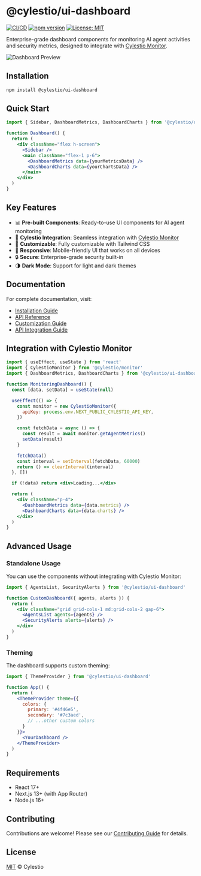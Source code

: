 # @cylestio/ui-dashboard

[![CI/CD](https://github.com/cylestio/cylestio-ui/actions/workflows/main.yml/badge.svg)](https://github.com/cylestio/cylestio-ui/actions)
[![npm version](https://badge.fury.io/js/%40cylestio%2Fui-dashboard.svg)](https://www.npmjs.com/package/@cylestio/ui-dashboard)
[![License: MIT](https://img.shields.io/badge/License-MIT-yellow.svg)](https://opensource.org/licenses/MIT)

Enterprise-grade dashboard components for monitoring AI agent activities and security metrics, designed to integrate with [Cylestio Monitor](https://github.com/cylestio/cylestio-monitor).

![Dashboard Preview](public/images/dashboard-preview.png)

## Installation

```bash
npm install @cylestio/ui-dashboard
```

## Quick Start

```jsx
import { Sidebar, DashboardMetrics, DashboardCharts } from '@cylestio/ui-dashboard'

function Dashboard() {
  return (
    <div className="flex h-screen">
      <Sidebar />
      <main className="flex-1 p-6">
        <DashboardMetrics data={yourMetricsData} />
        <DashboardCharts data={yourChartsData} />
      </main>
    </div>
  )
}
```

## Key Features

- 📊 **Pre-built Components**: Ready-to-use UI components for AI agent monitoring
- 🔄 **Cylestio Integration**: Seamless integration with [Cylestio Monitor](https://github.com/cylestio/cylestio-monitor)
- 🎨 **Customizable**: Fully customizable with Tailwind CSS
- 📱 **Responsive**: Mobile-friendly UI that works on all devices
- 🔒 **Secure**: Enterprise-grade security built-in
- 🌗 **Dark Mode**: Support for light and dark themes

## Documentation

For complete documentation, visit:

- [Installation Guide](docs/installation.md)
- [API Reference](docs/api-reference.md)
- [Customization Guide](docs/customization.md)
- [API Integration Guide](docs/API_INTEGRATION_GUIDE.md)

## Integration with Cylestio Monitor

```jsx
import { useEffect, useState } from 'react'
import { CylestioMonitor } from '@cylestio/monitor'
import { DashboardMetrics, DashboardCharts } from '@cylestio/ui-dashboard'

function MonitoringDashboard() {
  const [data, setData] = useState(null)

  useEffect(() => {
    const monitor = new CylestioMonitor({
      apiKey: process.env.NEXT_PUBLIC_CYLESTIO_API_KEY,
    })

    const fetchData = async () => {
      const result = await monitor.getAgentMetrics()
      setData(result)
    }

    fetchData()
    const interval = setInterval(fetchData, 60000)
    return () => clearInterval(interval)
  }, [])

  if (!data) return <div>Loading...</div>

  return (
    <div className="p-4">
      <DashboardMetrics data={data.metrics} />
      <DashboardCharts data={data.charts} />
    </div>
  )
}
```

## Advanced Usage

### Standalone Usage

You can use the components without integrating with Cylestio Monitor:

```jsx
import { AgentsList, SecurityAlerts } from '@cylestio/ui-dashboard'

function CustomDashboard({ agents, alerts }) {
  return (
    <div className="grid grid-cols-1 md:grid-cols-2 gap-6">
      <AgentsList agents={agents} />
      <SecurityAlerts alerts={alerts} />
    </div>
  )
}
```

### Theming

The dashboard supports custom theming:

```jsx
import { ThemeProvider } from '@cylestio/ui-dashboard'

function App() {
  return (
    <ThemeProvider theme={{
      colors: {
        primary: '#4f46e5',
        secondary: '#7c3aed',
        // ...other custom colors
      }
    }}>
      <YourDashboard />
    </ThemeProvider>
  )
}
```

## Requirements

- React 17+
- Next.js 13+ (with App Router)
- Node.js 16+

## Contributing

Contributions are welcome! Please see our [Contributing Guide](CONTRIBUTING.md) for details.

## License

[MIT](LICENSE) © Cylestio
